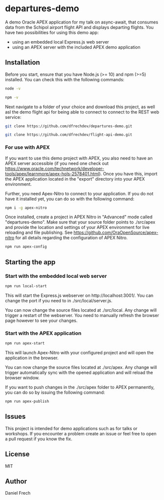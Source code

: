 # departures-demo

A demo Oracle APEX application for my talk on async-await, that consumes data from the Schipol airport flight API and displays departing flights. You have two possibilities for using this demo app:

-   using an embedded local Express.js web server
-   using an APEX server with the included APEX demo application

## Installation

Before you start, ensure that you have Node.js (>= 10) and npm (>=5) installed. You can check this with the following commands:

```bash
node -v
```

```bash
npm -v
```

Next navigate to a folder of your choice and download this project, as well asl the demo flight api for being able to connect to connect to the REST web service:

```bash
git clone https://github.com/dfrechdev/departures-demo.git
```

```bash
git clone https://github.com/dfrechdev/flight-api-demo.git
```

### For use with APEX

If you want to use this demo project with APEX, you also need to have an APEX server accessible (if you need one check out https://www.oracle.com/technetwork/developer-tools/apex/learnmore/apex-hols-2578401.html). Once you have this, import the APEX application located in the "export" directory into your APEX environment.

Further, you need Apex-Nitro to connect to your application. If you do not have it installed yet, you can do so with the following command:

```bash
npm i -g apex-nitro
```

Once installed, create a project in APEX Nitro in "Advanced" mode called "departures-demo". Make sure that your source folder points to ./src/apex and provide the location and settings of your APEX environment for live reloading and file publishing. See https://github.com/OraOpenSource/apex-nitro for all details regarding the configuration of APEX Nitro.

```bash
npm run apex-config
```

## Starting the app

### Start with the embedded local web server

```bash
npm run local-start
```

This will start the Express.js webserver on http://localhost:3001/. You can change the port if you need to in ./src/local/server.js.

You can now change the source files located at ./src/local. Any change will trigger a restart of the webserver. You need to manually refresh the browser page however to see your changes.

### Start with the APEX application

```bash
npm run apex-start
```

This will launch Apex-Nitro with your configured project and will open the application in the browser.

You can now change the source files located at ./src/apex. Any change will trigger automatically sync with the opened application and will reload the browser window.

If you want to push changes in the ./src/apex folder to APEX permanently, you can do so by issuing the following command:

```bash
npm run apex-publish
```

## Issues

This project is intended for demo applications such as for talks or workshops. If you encounter a problem create an issue or feel free to open a pull request if you know the fix.

## License

MIT

## Author

Daniel Frech
